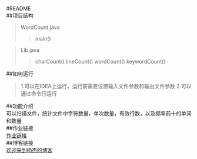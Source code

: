 #README  
##项目结构  
>WordCount.java
>>main()

>Lib.java
>>charCount()
>>lineCount()
>>wordCount()
>>keywordCount()
 
##如何运行  
>1.可以在IDEA上运行，运行前需要设置输入文件参数和输出文件参数
>2.可以通过命令行运行

##功能介绍  
可以扫描文件，统计文件中字符数量，单次数量，有效行数，以及频率前十的单词和数量  
##作业链接  
[作业链接](https://edu.cnblogs.com/campus/fzu/2021SpringSoftwareEngineeringPractice/homework/11740)  
##博客链接  
[欢迎来到杨杰的博客](https://www.cnblogs.com/ye33/)  

